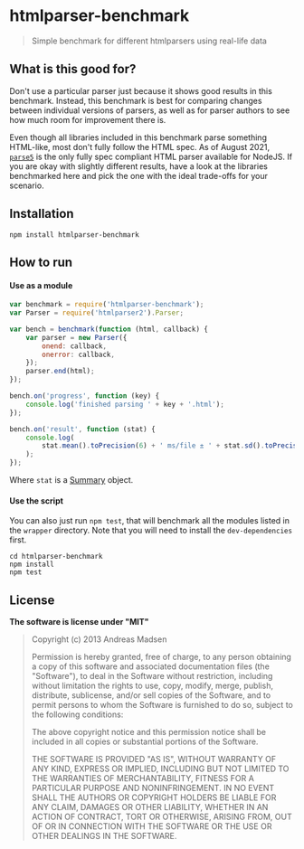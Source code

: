 # htmlparser-benchmark

> Simple benchmark for different htmlparsers using real-life data

## What is this good for?

Don't use a particular parser just because it shows good results in this benchmark.
Instead, this benchmark is best for comparing changes between individual versions of parsers,
as well as for parser authors to see how much room for improvement there is.

Even though all libraries included in this benchmark parse something HTML-like, most don't fully follow
the HTML spec. As of August 2021, [`parse5`](https://www.npmjs.com/package/parse5) is the only
fully spec compliant HTML parser available for NodeJS. If you are okay with slightly different results,
have a look at the libraries benchmarked here and pick the one with the ideal trade-offs for your scenario.

## Installation

```shell
npm install htmlparser-benchmark
```

## How to run

#### Use as a module

```javascript
var benchmark = require('htmlparser-benchmark');
var Parser = require('htmlparser2').Parser;

var bench = benchmark(function (html, callback) {
	var parser = new Parser({
		onend: callback,
		onerror: callback,
	});
	parser.end(html);
});

bench.on('progress', function (key) {
	console.log('finished parsing ' + key + '.html');
});

bench.on('result', function (stat) {
	console.log(
		stat.mean().toPrecision(6) + ' ms/file ± ' + stat.sd().toPrecision(6),
	);
});
```

Where `stat` is a [Summary](https://github.com/AndreasMadsen/summary) object.

#### Use the script

You can also just run `npm test`, that will benchmark all the modules listed
in the `wrapper` directory. Note that you will need to install the `dev-dependencies`
first.

```shell
cd htmlparser-benchmark
npm install
npm test
```

## License

**The software is license under "MIT"**

> Copyright (c) 2013 Andreas Madsen
>
> Permission is hereby granted, free of charge, to any person obtaining a copy
> of this software and associated documentation files (the "Software"), to deal
> in the Software without restriction, including without limitation the rights
> to use, copy, modify, merge, publish, distribute, sublicense, and/or sell
> copies of the Software, and to permit persons to whom the Software is
> furnished to do so, subject to the following conditions:
>
> The above copyright notice and this permission notice shall be included in
> all copies or substantial portions of the Software.
>
> THE SOFTWARE IS PROVIDED "AS IS", WITHOUT WARRANTY OF ANY KIND, EXPRESS OR
> IMPLIED, INCLUDING BUT NOT LIMITED TO THE WARRANTIES OF MERCHANTABILITY,
> FITNESS FOR A PARTICULAR PURPOSE AND NONINFRINGEMENT. IN NO EVENT SHALL THE
> AUTHORS OR COPYRIGHT HOLDERS BE LIABLE FOR ANY CLAIM, DAMAGES OR OTHER
> LIABILITY, WHETHER IN AN ACTION OF CONTRACT, TORT OR OTHERWISE, ARISING FROM,
> OUT OF OR IN CONNECTION WITH THE SOFTWARE OR THE USE OR OTHER DEALINGS IN
> THE SOFTWARE.
